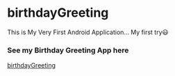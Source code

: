 # birthdayGreeting

This is My Very First Android Application... My first try😃


### See my Birthday Greeting App here
[birthdayGreeting](https://www.kapwing.com/videos/6289031fcc81fa00a1eb15da)
